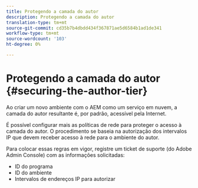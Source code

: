 ```yaml
---
title: Protegendo a camada do autor
description: Protegendo a camada do autor
translation-type: tm+mt
source-git-commit: cd35b7b4dbdd434f367871ae5d6584b1ad1de341
workflow-type: tm+mt
source-wordcount: '103'
ht-degree: 0%

---
```



# Protegendo a camada do autor {#securing-the-author-tier}

Ao criar um novo ambiente com o AEM como um serviço em nuvem, a camada do autor resultante é, por padrão, acessível pela Internet.

É possível configurar mais as políticas de rede para proteger o acesso à camada do autor. O procedimento se baseia na autorização dos intervalos IP que devem receber acesso à rede para o ambiente do autor.

Para colocar essas regras em vigor, registre um ticket de suporte (do Adobe Admin Console) com as informações solicitadas:
- ID do programa
- ID do ambiente
- Intervalos de endereços IP para autorizar